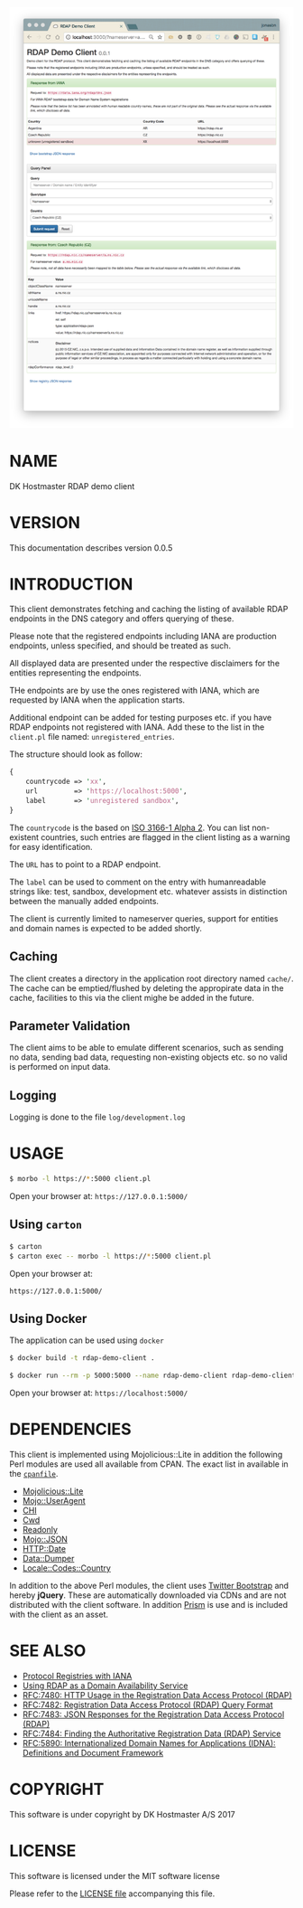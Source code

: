 ![screenshot](images/screenshot.png)

# NAME

DK Hostmaster RDAP demo client

# VERSION

This documentation describes version 0.0.5

# INTRODUCTION

This client demonstrates fetching and caching the listing of available RDAP endpoints in the DNS category and offers querying of these.

Please note that the registered endpoints including IANA are production endpoints, unless specified, and should be treated as such. 

All displayed data are presented under the respective disclaimers for the entities representing the endpoints.

THe endpoints are by use the ones registered with IANA, which are requested by IANA when the application starts.

Additional endpoint can be added for testing purposes etc. if you have RDAP endpoints not registered with IANA. Add these to the list in the `client.pl` file named: `unregistered_entries`.

The structure should look as follow:

```perl
{
    countrycode => 'xx',
    url         => 'https://localhost:5000',
    label       => 'unregistered sandbox',
}
```

The `countrycode` is the based on [ISO 3166-1 Alpha 2](https://en.wikipedia.org/wiki/ISO_3166-1_alpha-2). You can list non-existent countries, such entries are flagged in the client listing as a warning for easy identification.

The `URL` has to point to a RDAP endpoint.

The `label` can be used to comment on the entry with humanreadable strings like: test, sandbox, development etc. whatever assists in distinction between the manually added endpoints.

The client is currently limited to nameserver queries, support for entities and domain names is expected to be added shortly.

## Caching

The client creates a directory in the application root directory named `cache/`. The cache can be emptied/flushed by deleting the appropirate data in the cache, facilities to this via the client mighe be added in the future.

## Parameter Validation

The client aims to be able to emulate different scenarios, such as sending no data, sending bad data, requesting non-existing objects etc. so no valid is performed on input data.

## Logging

Logging is done to the file `log/development.log`

# USAGE

```bash
$ morbo -l https://*:5000 client.pl
```

Open your browser at: `https://127.0.0.1:5000/`

## Using `carton`

```bash
$ carton
$ carton exec -- morbo -l https://*:5000 client.pl
```

Open your browser at:

    https://127.0.0.1:5000/

## Using Docker

The application can be used using `docker`

```bash
$ docker build -t rdap-demo-client .
```

```bash
$ docker run --rm -p 5000:5000 --name rdap-demo-client rdap-demo-client 
```

Open your browser at: `https://localhost:5000/`

# DEPENDENCIES

This client is implemented using Mojolicious::Lite in addition the following
Perl modules are used all available from CPAN. The exact list in available in the [`cpanfile`](cpanfile).

- [Mojolicious::Lite](https://metacpan.org/pod/Mojolicious::Lite)
- [Mojo::UserAgent](https://metacpan.org/pod/Mojo::UserAgent)
- [CHI](https://metacpan.org/pod/CHI)
- [Cwd](https://metacpan.org/pod/Cwd)
- [Readonly](https://metacpan.org/pod/Readonly)
- [Mojo::JSON](https://metacpan.org/pod/Mojo::JSON)
- [HTTP::Date](https://metacpan.org/pod/HTTP::Date)
- [Data::Dumper](https://metacpan.org/pod/Data::Dumper)
- [Locale::Codes::Country](https://metacpan.org/pod/distribution/Locale-Codes/lib/Locale/Country.pm)

In addition to the above Perl modules, the client uses [Twitter Bootstrap](http://getbootstrap.com/) and hereby **jQuery**. These are automatically downloaded via CDNs and are not distributed with the client software. In addition [Prism](http://prismjs.com/index.html) is use and is included with the client as an asset.

# SEE ALSO

- [Protocol Registries with IANA](https://www.iana.org/protocols)
- [Using RDAP as a Domain Availability Service](https://www.ietf.org/id/draft-newton-regext-rdap-domain-availability-00.txt)
- [RFC:7480: HTTP Usage in the Registration Data Access Protocol (RDAP)](https://tools.ietf.org/html/rfc7480)
- [RFC:7482: Registration Data Access Protocol (RDAP) Query Format](https://tools.ietf.org/html/rfc7482)
- [RFC:7483: JSON Responses for the Registration Data Access Protocol (RDAP)](https://tools.ietf.org/html/rfc7483)
- [RFC:7484: Finding the Authoritative Registration Data (RDAP) Service](https://tools.ietf.org/html/rfc7484)
- [RFC:5890: Internationalized Domain Names for Applications (IDNA): Definitions and Document Framework](https://tools.ietf.org/html/rfc5890)

# COPYRIGHT

This software is under copyright by DK Hostmaster A/S 2017

# LICENSE

This software is licensed under the MIT software license

Please refer to the [LICENSE file](LICENSE) accompanying this file.
